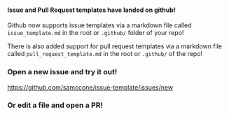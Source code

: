 #### Issue and Pull Request templates have landed on github!

Github now supports issue templates via a markdown file called `issue_template.md` in the root or `.github/` folder of your repo!

There is also added support for pull request templates via a markdown file called `pull_request_template.md` in the root or `.github/` of the repo!

### Open a new issue and try it out!
https://github.com/samccone/issue-template/issues/new

### Or edit a file and open a PR! 
